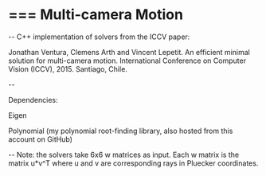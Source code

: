 ===
Multi-camera Motion
===

--
C++ implementation of solvers from the ICCV paper:

Jonathan Ventura, Clemens Arth and Vincent Lepetit.  An efficient minimal solution for multi-camera motion.  International Conference on Computer Vision (ICCV), 2015.  Santiago, Chile.

-- 

Dependencies:

Eigen

Polynomial (my polynomial root-finding library, also hosted from this account on GitHub)

--
Note: the solvers take 6x6 w matrices as input.  Each w matrix is the matrix u*v^T where u and v are corresponding rays in Pluecker coordinates.

